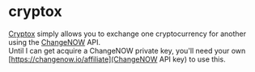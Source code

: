 # cryptox
[Cryptox](https://nstevens1040.github.io/cryptox) simply allows you to exchange one cryptocurrency for another using the [ChangeNOW](https://changenow.io?link_id=dc49f0fd273c14) API.  
Until I can get acquire a ChangeNOW private key, you'll need your own [https://changenow.io/affiliate](ChangeNOW API key) to use this.  
